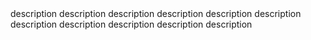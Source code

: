 ---
header: Scale
body: description description description description description description description description description description description
---